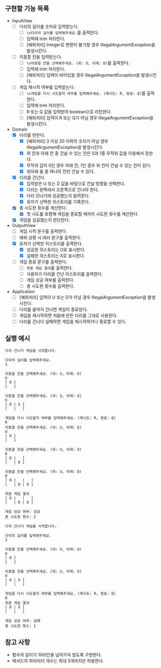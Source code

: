 ## 구현할 기능 목록
- InputView
  - [ ] 다리의 길이를 숫자로 입력받는다.
    - [ ] `\n다리의 길이를 입력해주세요.`를 출력한다.
    - [ ] 입력에 trim 처리한다.
    - [ ] [예외처리] Integer로 변환이 불가할 경우 IllegalArgumentException을 발생시킨다.
  - [ ] 이동할 칸을 입력받는다.
    - [ ] `\n이동할 칸을 선택해주세요. (위: U, 아래: D)`를 출력한다.
    - [ ] 입력에 trim 처리한다.
    - [ ] [예외처리] 입력이 비어있을 경우 IllegalArgumentException을 발생시킨다.
  - [ ] 게임 재시작 여부를 입력받는다.
    - [ ] `\n게임을 다시 시도할지 여부를 입력해주세요. (재시도: R, 종료: Q)`를 출력한다.
    - [ ] 입력에 trim 처리한다.
    - [ ] R 또는 Q 값을 입력받아 boolean으로 리턴한다.
    - [ ] [예외처리] 입력이 R 또는 Q가 아닐 경우 IllegalArgumentException을 발생시킨다.
- Domain
  - [x] 다리를 만든다.
    - [x] [예외처리] 3 이상 20 이하의 숫자가 아닐 경우 IllegalArgumentException을 발생시킨다.
    - [x] 위 칸과 아래 칸 중 건널 수 있는 칸은 0과 1중 무작위 값을 이용해서 정한다.
    - [x] 무작위 값이 0인 경우 아래 칸, 1인 경우 위 칸이 건널 수 있는 칸이 된다.
    - [x] 위아래 둘 중 하나의 칸만 건널 수 있다.
  - [x] 다리를 건넌다.
    - [x] 입력받은 U 또는 D 값을 바탕으로 건널 방향을 선택한다.
    - [x] 다리는 왼쪽에서 오른쪽으로 건너야 한다.
    - [x] 다리 건너기에 성공했는지 알려준다.
    - [x] 유저가 선택한 히스토리를 기록한다. 
  - [x] 총 시도한 횟수를 계산한다.
    - [x] 첫 시도를 포함해 게임을 종료할 때까지 시도한 횟수를 계산한다.
  - [x] 게임을 성공했는지 판단한다.
- OutputView
  - [ ] 게임 시작 문구를 출력한다.
  - [ ] 예외 상황 시 에러 문구를 출력한다.
  - [x] 유저가 선택한 히스토리를 출력한다.
    - [x] 성공한 히스토리는 O로 표시한다.
    - [x] 실패한 히스토리는 X로 표시한다.
  - [ ] 게임 종료 문구를 출력한다.
    - [ ] `최종 게임 결과`를 출력한다.
    - [ ] 사용자가 다리를 건넌 히스토리를 출력한다.
    - [ ] 게임 성공 여부를 출력한다.
    - [ ] 총 시도한 횟수를 출력한다.
- Application
  - [ ] [예외처리] 입력이 U 또는 D가 아닐 경우 IllegalArgumentException을 발생시킨다.
  - [ ] 다리를 끝까지 건너면 게임이 종료된다.
  - [ ] 게임을 재시작하면 처음에 만든 다리를 그대로 사용한다.
  - [ ] 다리를 건너다 실패하면 게임을 재시작하거나 종료할 수 있다.
## 실행 예시
```
다리 건너기 게임을 시작합니다.

다리의 길이를 입력해주세요.
3

이동할 칸을 선택해주세요. (위: U, 아래: D)
U
[ O ]
[   ]

이동할 칸을 선택해주세요. (위: U, 아래: D)
U
[ O | X ]
[   |   ]

게임을 다시 시도할지 여부를 입력해주세요. (재시도: R, 종료: Q)
R
이동할 칸을 선택해주세요. (위: U, 아래: D)
U
[ O ]
[   ]

이동할 칸을 선택해주세요. (위: U, 아래: D)
D
[ O |   ]
[   | O ]

이동할 칸을 선택해주세요. (위: U, 아래: D)
D
[ O |   |   ]
[   | O | O ]

최종 게임 결과
[ O |   |   ]
[   | O | O ]

게임 성공 여부: 성공
총 시도한 횟수: 2
```

```
다리 건너기 게임을 시작합니다.

다리의 길이를 입력해주세요.
3

이동할 칸을 선택해주세요. (위: U, 아래: D)
U
[ O ]
[   ]

이동할 칸을 선택해주세요. (위: U, 아래: D)
U
[ O | X ]
[   |   ]

게임을 다시 시도할지 여부를 입력해주세요. (재시도: R, 종료: Q)
Q
최종 게임 결과
[ O | X ]
[   |   ]

게임 성공 여부: 실패
총 시도한 횟수: 1
```

## 참고 사항
- 함수의 길이가 10라인을 넘어가지 않도록 구현한다.
- 메서드의 파라미터 개수는 최대 3개까지만 허용한다.